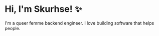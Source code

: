 # Hi, I'm Skurhse! ✨

I'm a queer femme backend engineer. I love building software that helps people.
